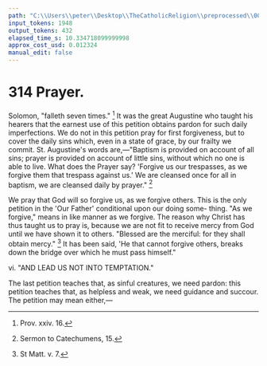 ```yaml
---
path: "C:\\Users\\peter\\Desktop\\TheCatholicReligion\\preprocessed\\00333.jpg"
input_tokens: 1948
output_tokens: 432
elapsed_time_s: 10.334718099999998
approx_cost_usd: 0.012324
manual_edit: false
---
```

# 314 Prayer.

Solomon, "falleth seven times." [^1] It was the
great Augustine who taught his hearers that the
earnest use of this petition obtains pardon for
such daily imperfections. We do not in this
petition pray for first forgiveness, but to cover
the daily sins which, even in a state of grace,
by our frailty we commit. St. Augustine's
words are,—"Baptism is provided on account
of all sins; prayer is provided on account of
little sins, without which no one is able to
live. What does the Prayer say? 'Forgive
us our trespasses, as we forgive them that
trespass against us.' We are cleansed once
for all in baptism, we are cleansed daily by
prayer." [^2]

We pray that God will so forgive us, as we
forgive others. This is the only petition in the
'Our Father' conditional upon our doing some-
thing. "As we forgive," means in like manner
as we forgive. The reason why Christ has thus
taught us to pray is, because we are not fit to
receive mercy from God until we have shown it
to others. "Blessed are the merciful: for they
shall obtain mercy." [^3] It has been said, 'He
that cannot forgive others, breaks down the
bridge over which he must pass himself."

vi. "AND LEAD US NOT INTO TEMPTATION."

The last petition teaches that, as sinful
creatures, we need pardon: this petition teaches
that, as helpless and weak, we need guidance
and succour. The petition may mean either,—

[^1]: Prov. xxiv. 16.
[^2]: Sermon to Catechumens, 15.
[^3]: St Matt. v. 7.